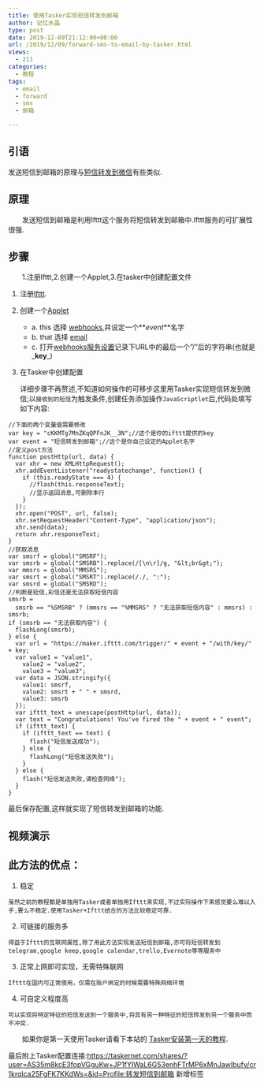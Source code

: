 ```yaml
---
title: 使用Tasker实现短信转发到邮箱
author: 记忆水晶
type: post
date: 2019-12-09T21:12:00+00:00
url: /2019/12/09/forward-sms-to-email-by-tasker.html
views:
  - 211
categories:
  - 教程
tags:
  - email
  - forward
  - sms
  - 邮箱

---
```



## 引语

发送短信到邮箱的原理与[短信转发到微信](http://taskerm.com/2018/12/22/forwarded-sms-to-wechat)有些类似.

## 原理

  发送短信到邮箱是利用Ifttt这个服务将短信转发到邮箱中.Ifttt服务的可扩展性很强.

## 步骤

  1.注册Ifttt,2.创建一个Applet,3.在tasker中创建配置文件

1. 注册[Ifttt](https://ifttt.com/user/new?wp_=1).
2. 创建一个[Applet](https://ifttt.com/create) 
	* a. this 选择 [webhooks](https://ifttt.com/maker_webhooks),并设定一个**_event_**名字
	* b. that 选择 [email](https://ifttt.com/email) 
	* c. 打开[webhooks服务设置](https://ifttt.com/maker_webhooks/settings)记录下URL中的最后一个”/”后的字符串(也就是_**key**_) 
3. 在Tasker中创建配置

    详细步骤不再赘述,不知道如何操作的可移步这里<a target="_blank" rel="noreferrer noopener">用Tasker实现短信转发到微信</a>;以`接收到的短信`为触发条件,创建任务添加操作`JavaScriptlet`后,代码处填写如下内容:


```
//下面的两个变量值需要修改 
var key = "cKKMTg7MnZKqQPFnJK__3N";//这个是你的ifttt提供的key 
var event = "短信转发到邮箱";//这个是你自己设定的Applet名字 
//定义post方法 
function postHttp(url, data) { 
  var xhr = new XMLHttpRequest(); 
  xhr.addEventListener("readystatechange", function() { 
    if (this.readyState === 4) { 
      //flash(this.responseText); 
      //显示返回消息,可删除本行 
    } 
  }); 
  xhr.open("POST", url, false); 
  xhr.setRequestHeader("Content-Type", "application/json"); 
  xhr.send(data); 
  return xhr.responseText; 
} 
//获取消息 
var smsrf = global("SMSRF"); 
var smsrb = global("SMSRB").replace(/[\n\r]/g, "&lt;br&gt;"); 
var mmsrs = global("MMSRS"); 
var smsrt = global("SMSRT").replace(/./, ":"); 
var smsrd = global("SMSRD"); 
//判断是短信,彩信还是无法获取短信内容 
smsrb = 
  smsrb == "%SMSRB" ? (mmsrs == "%MMSRS" ? "无法获取短信内容" : mmsrs) : smsrb; 
if (smsrb == "无法获取内容") { 
  flashLong(smsrb); 
} else { 
  var url = "https://maker.ifttt.com/trigger/" + event + "/with/key/" + key; 
  var value1 = "value1", 
    value2 = "value2", 
    value3 = "value3"; 
  var data = JSON.stringify({ 
    value1: smsrf, 
    value2: smsrt + " " + smsrd, 
    value3: smsrb 
  }); 
  var ifttt_text = unescape(postHttp(url, data)); 
  var text = "Congratulations! You've fired the " + event + " event"; 
  if (ifttt_text) { 
    if (ifttt_text == text) { 
      flash("短信发送成功"); 
    } else { 
      flashLong("短信发送失败"); 
    } 
  } else { 
    flash("短信发送失败,请检查网络"); 
  } 
} 
```

最后保存配置,这样就实现了短信转发到邮箱的功能.

## 视频演示

## 此方法的优点：

  1. 稳定  

    虽然之前的教程都是单独用Tasker或者单独用Ifttt来实现,不过实际操作下来感觉要么难以入手,要么不稳定.使用Tasker+Ifttt结合的方法比较稳定可靠.
  2. 可链接的服务多  

    得益于Ifttt的互联网属性,除了用此方法实现发送短信到邮箱,亦可将短信转发到telegram,google keep,google calendar,trello,Evernote等等服务中
  3. 正常上网即可实现，无需特殊联网  

    Ifttt在国内可正常使用，仅需在账户绑定的时候需要特殊网络环境
  4. 可自定义程度高  

    可以实现将特定特征的短信发送到一个服务中,将具有另一种特征的短信转发到另一个服务中而不冲突.

  


  如果你是第一天使用Tasker请看下本站的&nbsp;<a rel="noreferrer noopener" href="http://taskerm.com/2019/05/03/what-to-do-after-install-tasker/" target="_blank">Tasker安装第一天的教程</a>.

最后附上Tasker配置连接:<a href="https://taskernet.com/shares/?user=AS35m8kcE3fopVGguKw+JP1fYIWaL6G53enhFTrMP6xMnJawIbufv/cr1krqlca25FgFK7KKdWs=&id=Profile:%E8%BD%AC%E5%8F%91%E7%9F%AD%E4%BF%A1%E5%88%B0%E9%82%AE%E7%AE%B1" target="_blank" rel="noreferrer noopener">https://taskernet.com/shares/?user=AS35m8kcE3fopVGguKw+JP1fYIWaL6G53enhFTrMP6xMnJawIbufv/cr1krqlca25FgFK7KKdWs=&id=Profile:转发短信到邮箱</a>&nbsp;新增标签